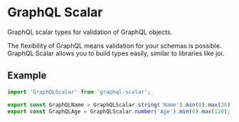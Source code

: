 # GraphQL Scalar

GraphQL scalar types for validation of GraphQL objects.

The flexibility of GraphQL means validation for your schemas is possible. GraphQL Scalar allows you to build types easily, similar to libraries like joi.

## Example
```js
import 'GraphQLScalar' from 'graphql-scalar';

export const GraphQLName = GraphQLScalar.string('Name').min(0).max(36);
export const GraphQLAge = GraphQLScalar.number('Age').min(0).max(120);
```
